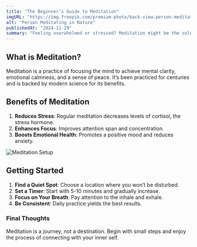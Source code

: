 ```yaml
---
title: "The Beginner’s Guide to Meditation"
imgURL: "https://img.freepik.com/premium-photo/back-view-person-meditating-nature-background-with-sunlight_841543-50989.jpg?w=900"
alt: "Person Meditating in Nature"
publishedAt: "2024-11-29"
summary: "Feeling overwhelmed or stressed? Meditation might be the solution you need. Let’s break down how to get started and why it’s worth trying."
---
```


## What is Meditation?
Meditation is a practice of focusing the mind to achieve mental clarity, emotional calmness, and a sense of peace. It’s been practiced for centuries and is backed by modern science for its benefits.

## Benefits of Meditation
1. **Reduces Stress**: Regular meditation decreases levels of cortisol, the stress hormone.
2. **Enhances Focus**: Improves attention span and concentration.
3. **Boosts Emotional Health**: Promotes a positive mood and reduces anxiety.

![Meditation Setup](https://images.stockcake.com/public/0/8/e/08eef785-afb8-464c-9520-24921c9ea8ae_large/zen-meditation-space-stockcake.jpg)

## Getting Started
1. **Find a Quiet Spot**: Choose a location where you won’t be disturbed.
2. **Set a Timer**: Start with 5-10 minutes and gradually increase.
3. **Focus on Your Breath**: Pay attention to the inhale and exhale.
4. **Be Consistent**: Daily practice yields the best results.

### Final Thoughts
Meditation is a journey, not a destination. Begin with small steps and enjoy the process of connecting with your inner self.

